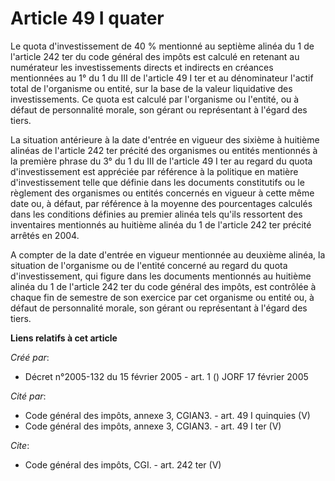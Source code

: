 # Article 49 I quater

Le quota d'investissement de 40 % mentionné au septième alinéa du 1 de l'article 242 ter du code général des impôts est
calculé en retenant au numérateur les investissements directs et indirects en créances mentionnées au 1° du 1 du III de
l'article 49 I ter et au dénominateur l'actif total de l'organisme ou entité, sur la base de la valeur liquidative des
investissements. Ce quota est calculé par l'organisme ou l'entité, ou à défaut de personnalité morale, son gérant ou
représentant à l'égard des tiers. 

La situation antérieure à la date d'entrée en vigueur des sixième à huitième alinéas de l'article 242 ter précité des
organismes ou entités mentionnés à la première phrase du 3° du 1 du III de l'article 49 I ter au regard du quota
d'investissement est appréciée par référence à la politique en matière d'investissement telle que définie dans les documents
constitutifs ou le règlement des organismes ou entités concernés en vigueur à cette même date ou, à défaut, par référence à
la moyenne des pourcentages calculés dans les conditions définies au premier alinéa tels qu'ils ressortent des inventaires
mentionnés au huitième alinéa du 1 de l'article 242 ter précité arrêtés en 2004. 

A compter de la date d'entrée en vigueur mentionnée au deuxième alinéa, la situation de l'organisme ou de l'entité concerné
au regard du quota d'investissement, qui figure dans les documents mentionnés au huitième alinéa du 1 de l'article 242 ter du
code général des impôts, est contrôlée à chaque fin de semestre de son exercice par cet organisme ou entité ou, à défaut de
personnalité morale, son gérant ou représentant à l'égard des tiers.

**Liens relatifs à cet article**

_Créé par_:

  - Décret n°2005-132 du 15 février 2005 - art. 1 () JORF 17 février 2005

_Cité par_:

  - Code général des impôts, annexe 3, CGIAN3. - art. 49 I quinquies (V)
  - Code général des impôts, annexe 3, CGIAN3. - art. 49 I ter (V)

_Cite_:

  - Code général des impôts, CGI. - art. 242 ter (V)
